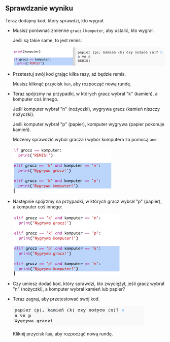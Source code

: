 ## Sprawdzanie wyniku

Teraz dodajmy kod, który sprawdzi, kto wygrał.

+ Musisz porównać zmienne `gracz` i `komputer`, aby ustalić, kto wygrał.
    
    Jeśli są takie same, to jest remis:
    
    ![screenshot](images/rps-draw.png)

+ Przetestuj swój kod grając kilka razy, aż będzie remis.
    
    Musisz kliknąć przycisk `Run`, aby rozpocząć nową rundę.

+ Teraz spójrzmy na przypadki, w których gracz wybrał "k" (kamień), a komputer coś innego.
    
    Jeśli komputer wybrał "n" (nożyczki), wygrywa gracz (kamień niszczy nożyczki).
    
    Jeśli komputer wybrał "p" (papier), komputer wygrywa (papier pokonuje kamień).
    
    Możemy sprawdzić wybór gracza *i* wybór komputera za pomocą `and`.
    
    ![screenshot](images/rps-player-rock.png)

+ Następnie spójrzmy na przypadki, w których gracz wybrał "p" (papier), a komputer coś innego:
    
    ![screenshot](images/rps-player-paper.png)

+ Czy umiesz dodać kod, który sprawdzi, kto zwyciężył, jeśli gracz wybrał "n" (nożyczki), a komputer wybrał kamień lub papier?

+ Teraz zagraj, aby przetestować swój kod.
    
    ![screenshot](images/rps-play.png)
    
    Kliknij przycisk `Run`, aby rozpocząć nową rundę.